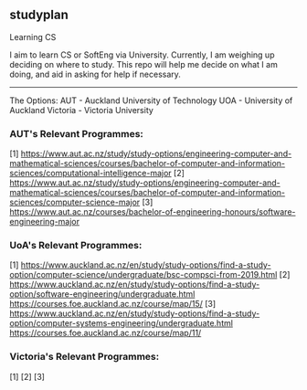 ## studyplan
Learning CS


I aim to learn CS or SoftEng via University. Currently, I am weighing up deciding on where to study.
This repo will help me decide on what I am doing, and aid in asking for help if necessary.

---

The Options:
AUT - Auckland University of Technology
UOA - University of Auckland
Victoria - Victoria University

### AUT's Relevant Programmes:
[1] https://www.aut.ac.nz/study/study-options/engineering-computer-and-mathematical-sciences/courses/bachelor-of-computer-and-information-sciences/computational-intelligence-major
[2] https://www.aut.ac.nz/study/study-options/engineering-computer-and-mathematical-sciences/courses/bachelor-of-computer-and-information-sciences/computer-science-major
[3] https://www.aut.ac.nz/courses/bachelor-of-engineering-honours/software-engineering-major

### UoA's Relevant Programmes:
[1] https://www.auckland.ac.nz/en/study/study-options/find-a-study-option/computer-science/undergraduate/bsc-compsci-from-2019.html
[2] https://www.auckland.ac.nz/en/study/study-options/find-a-study-option/software-engineering/undergraduate.html
https://courses.foe.auckland.ac.nz/course/map/15/
[3] https://www.auckland.ac.nz/en/study/study-options/find-a-study-option/computer-systems-engineering/undergraduate.html https://courses.foe.auckland.ac.nz/course/map/11/

### Victoria's Relevant Programmes:
[1]
[2]
[3]
